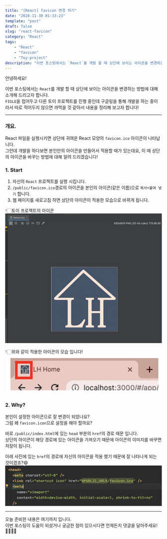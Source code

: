 ```yaml
---
title: "[React] favicon 변경 하기"
date: "2020-11-30 01:33:23"
template: "post"
draft: false
slug: "react-favicon"
category: "React"
tags:
    - "React"
    - "favicon"
    - "Toy-project"
description: "이번 포스팅에서는 `React`를 개발 할 때 상단에 보이는 아이콘을 변경하는 방법에 대해 소개해 드리고자 합니다."
---
```


안녕하세요!  

이번 포스팅에서는 `React`를 개발 할 때 상단에 보이는 아이콘을 변경하는 방법에 대해 소개해 드리고자 합니다.  
`FIGLE`을 접어두고 다른 토이 프로젝트를 진행 중인데 구글링을 통해 개발을 하는 중이라서 따로 적어두지 않으면 까먹을 것 같아서 내용을 정리해 보고자 합니다!

-----

### 개요.

React 파일을 실행시키면 상단에 귀여운 React 모양의 `favicon.ico` 아이콘이 나타납니다.  
그런데 개발을 하다보면 본인만의 아이콘을 만들어서 적용할 때가 있는데요, 이 때 상단의 아이콘을 바꾸는 방법에 대해 알려 드리겠습니다!


### 1. Start

1. 자신의 `React` 프로젝트를 실행 시킵니다.  
2. `/public/favicon.ico`경로의 아이콘을 본인의 아이콘(같은 이름)으로 `복사+붙여 넣기` 합니다.
3. 웹 페이지를 새로고침 하면 상단의 아이콘이 적용한 모습으로 바뀌게 됩니다.  

👇🏻토이 프로젝트의 아이콘
![icon1](../../assets/images/react/react_LHhome.png)

👇🏻위와 같이 적용한 아이콘의 모습 입니다!
![favicon1](../../assets/images/react/favicon.png)


### 2. Why?

본인이 설정한 아이콘으로 잘 변경이 되었나요?  
그럼 왜 `favicon.icon`으로 설정을 해야 할까요?

바로 `/public/index.html`에 있는 `head` 부분의 `href`의 경로 때문 입니다.  
상단의 아이콘이 해당 경로에 있는 아이콘을 가져오기 때문에 아이콘의 이미지를 바꾸면 저장이 됩니다.

아래 사진에 있는 `href`의 경로에 자신의 아이콘을 적용 했기 때문에 잘 나타나게 되는 것이겠죠?😄
![head](../../assets/images/react/react_head.png)


-----

오늘 준비한 내용은 여기까지 입니다.  
이번 포스팅이 도움이 되셨거나 궁금한 점이 있으시다면 언제든지 댓글을 달아주세요!🙋🏻‍♀️✨    

   
